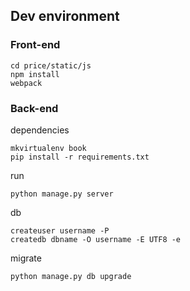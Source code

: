## Dev environment
### Front-end

```
cd price/static/js
npm install
webpack
```

### Back-end

dependencies

```
mkvirtualenv book
pip install -r requirements.txt
```

run

```
python manage.py server
```

db

```
createuser username -P
createdb dbname -O username -E UTF8 -e
```

migrate

```
python manage.py db upgrade
```
